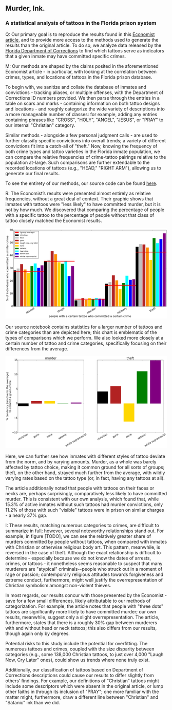 ## Murder, Ink.
### A statistical analysis of tattoos in the Florida prison system

Q:
Our primary goal is to reproduce the results found in this [Economist article](http://www.economist.com/news/christmas-specials/21712032-what-can-be-learned-prisoners-tattoos-statistical-analysis-art), and to provide more access to the methods used to generate the results than the original article. To do so, we analyze data released by the [Florida Department of Corrections](http://www.dc.state.fl.us/pub/obis_request.html) to find which tattoos serve as indicators that a given inmate may have committed specific crimes.


M:
Our methods are shaped by the claims posited in the aforementioned Economist article - in particular, with looking at the correlation between crimes, types, and locations of tattoos in the Florida prison database.

To begin with, we sanitize and collate the database of inmates and convictions - tracking aliases, or multiple offenses, with the Department of Corrections ID numbers provided. We then parse through the entries in a table on scars and marks - containing information on both tattoo designs and locations - and roughly categorize the wide variety of descriptions into a more manageable number of classes: for example, adding any entries containing phrases like "CROSS", "HOLY", "ANGEL", "JESUS", or "PRAY" to our internal "Christian" category.

Similar methods - alongside a few personal judgment calls - are used to further classify specific convictions into overall trends; a variety of different convictions fit into a catch-all of "theft." Now, knowing the frequency of both crime types and tattoo varieties in the Florida inmate population, we can compare the relative frequencies of crime-tattoo pairings relative to the population at-large. Such comparisons are further extendable to the recorded locations of tattoos (e.g., "HEAD," "RIGHT ARM"), allowing us to generate our final results.

To see the entirety of our methods, our source code can be found [here](../code/report1.ipynb).

R:
The Economist’s results were presented almost entirely as relative frequencies, without a great deal of context. Their graphic shows that inmates with tattoos were "less likely" to have committed murder, but it is not by how much. We discovered that comparing the percentage of people with a specific tattoo to the percentage of people without that class of tattoo closely matched the Economist results.

![all results](pics/results_all.png)

Our source notebook contains statistics for a larger number of tattoos and crime categories than are depicted here; this chart is emblematic of the types of comparisons which we perform. We also looked more closely at a certain number of tattoo and crime categories, specifically focusing on their differences from the average.

![pruned results](pics/results_pruned.png)

Here, we can further see how inmates with different styles of tattoo deviate from the norm, and by varying amounts. Murder, as a whole was barely affected by tattoo choice, making it common ground for all sorts of groups; theft, on the other hand, strayed much further from the average, with  wildly varying rates based on the tattoo type (or, in fact, having any tattoos at all).

The article additionally noted that people with tattoos on their faces or necks are, perhaps surprisingly, comparatively less likely to have committed murder. This is consistent with our own analysis, which found that, while 15.3% of active inmates without such tattoos had murder convictions, only 11.2% of those with such "visible" tattoos were in prison on similar charges - a nearly 37% gap.

I:
These results, matching numerous categories to crimes, are difficult to summarize in full; however, several noteworthy relationships stand out. For example, in figure [TODO], we can see the relatively greater share of murders committed by people without tattoos, when compared with inmates with Christian or otherwise religious body art. This pattern, meanwhile, is reversed in the case of theft. Although the exact relationship is difficult to determine - especially because we do not know the dates of arrests, crimes, or tattoos - it nonetheless seems reasonable to suspect that many murderers are "atypical" criminals--people who struck out in a moment of rage or passion; contemporary religious attitudes towards forgiveness and extreme conduct, furthermore, might well justify the overrepresentation of Christian symbolism amongst non-violent thieves.

In most regards, our results concur with those presented by the Economist - save for a few small differences, likely attributable to our methods of categorization. For example, the article notes that people with "three dots" tattoos are significantly more likely to have committed murder; our own results, meanwhile, suggest only a slight overrepresentation. The article, furthermore, states that there is a roughly 30% gap between murderers with and without head or neck tattoos; this also differs from our results, though again only by degrees.

Potential risks to this study include the potential for overfitting. The numerous tattoos and crimes, coupled with the size disparity between categories (e.g., some 138,000 Christian tattoos, to just over 4,000 "Laugh Now, Cry Later" ones), could show us trends where none truly exist.

Additionally, our classification of tattoos based on Department of Corrections descriptions could cause our results to differ slightly from others’ findings. For example, our definitions of "Christian" tattoos might include some descriptors which were absent in the original article, or lump other faiths in through its inclusion of "PRAY"; one more familiar with the matter might, furthermore, draw a different line between "Christian" and "Satanic" ink than we did.
